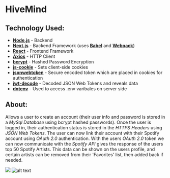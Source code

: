 # HiveMind
## Technology Used:
* [**Node.js**](https://nodejs.org/en/) - Backend
* [**Next.js**](https://github.com/vercel/next.js) - Backend Framework (uses [**Babel**](https://babeljs.io/) and [**Webpack**](https://webpack.js.org/))
* [**React**](https://github.com/facebook/react) - Frontend Framework
* [**Axios**](https://github.com/axios/axios) - HTTP Client
* [**bcrypt**](https://github.com/kelektiv/node.bcrypt.js) - Hashed Password Encryption
* [**js-cookie**](https://github.com/js-cookie/js-cookie) - Sets client-side cookies
* [**jsonwebtoken**](https://github.com/auth0/node-jsonwebtoken) - Secure encoded token which are placed in cookies for authentication
* [**jwt-decode**](https://github.com/auth0/jwt-decode) - Decoded JSON Web Tokens and reveals data
* [**dotenv**](https://github.com/motdotla/dotenv) - Used to access .env varibales on server side
## About:
Allows a user to create an account (their user info and password is stored in a *MySql Database* using bcrypt hashed passwords). Once the user is logged in, their authentication status is stored in the *HTTPS Headers* using *JSON Web Tokens*. The user can now link their account with their Spotify account using *OAuth 2.0* authentication. With the users *OAuth 2.0* token we can now communicate with the *Spotify API* gives the response of the users top 50 Spotify Artists. This data can be shown on the users profile, and certain artists can be removed from their 'Favorites' list, then added back if needed.

![](examples/example.gif
)
![alt text](https://github.com/luke-ols0/HiveMind/blob/master/notes/FetchingSpotifyDataDiagram.png?raw=true "Logo Title Text 1")
